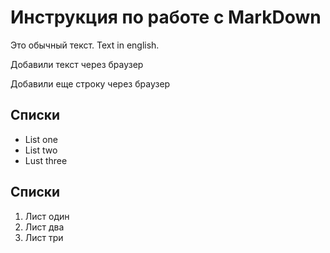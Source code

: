 # Инструкция по работе с MarkDown

Это обычный текст. Text in english.

Добавили текст через браузер

Добавили еще строку через браузер

## Списки 
* List one
* List two
* Lust three

## Списки
1. Лист один
2. Лист два
3. Лист три
